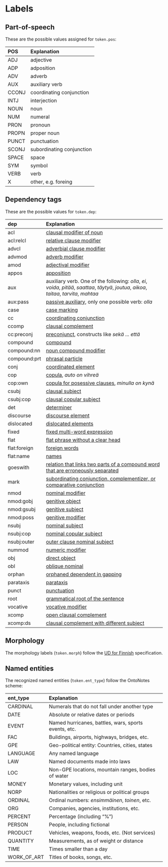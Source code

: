 # Labels

## Part-of-speech

These are the possible values assigned for `token.pos`:

| POS   | Explanation               |
|:------|:--------------------------|
| ADJ   | adjective                 |
| ADP   | adposition                |
| ADV   | adverb                    |
| AUX   | auxiliary verb            |
| CCONJ | coordinating conjunction  |
| INTJ  | interjection              |
| NOUN  | noun                      |
| NUM   | numeral                   |
| PRON  | pronoun                   |
| PROPN | proper noun               |
| PUNCT | punctuation               |
| SCONJ | subordinating conjunction |
| SPACE | space                     |
| SYM   | symbol                    |
| VERB  | verb                      |
| X     | other, e.g. foreing       |

## Dependency tags

These are the possible values for `token.dep`:

| dep          | Explanation                                                                                                                                 |
|:-------------|:--------------------------------------------------------------------------------------------------------------------------------------------|
| acl          | [clausal modifier of noun](https://universaldependencies.org/fi/dep/acl.html)                                                               |
| acl:relcl    | [relative clause modifier](https://universaldependencies.org/fi/dep/acl-relcl.html)                                                         |
| advcl        | [adverbial clause modifier](https://universaldependencies.org/fi/dep/advcl.html)                                                            |
| advmod       | [adverb modifier](https://universaldependencies.org/fi/dep/advmod.html)                                                                     |
| amod         | [adjectival modifier](https://universaldependencies.org/fi/dep/amod.html)                                                                   |
| appos        | [apposition](https://universaldependencies.org/fi/dep/appos.html)                                                                           |
| aux          | auxiliary verb. One of the following: *olla*, *ei*, *voida*, *pitää*, *saattaa*, *täytyä*, *joutua*, *aikoa*, *taitaa*, *tarvita*, *mahtaa* |
| aux:pass     | [passive auxiliary](https://universaldependencies.org/fi/dep/aux-pass.html), only one possible verb: *olla*                                 |
| case         | [case marking](https://universaldependencies.org/fi/dep/case.html)                                                                          |
| cc           | [coordinating conjunction](https://universaldependencies.org/fi/dep/cc.html)                                                                |
| ccomp        | [clausal complement](https://universaldependencies.org/fi/dep/ccomp.html)                                                                   |
| cc:preconj   | [preconjunct](https://universaldependencies.org/fi/dep/cc-preconj.html), constructs like *sekä ... että*                                    |
| compound     | [compound](https://universaldependencies.org/fi/dep/compound.html)                                                                          |
| compound:nn  | [noun compound modifier](https://universaldependencies.org/fi/dep/compound-nn.html)                                                         |
| compound:prt | [phrasal particle](https://universaldependencies.org/fi/dep/compound-prt.html)                                                              |
| conj         | [coordinated element](https://universaldependencies.org/fi/dep/conj.html)                                                                   |
| cop          | [copula](https://universaldependencies.org/fi/dep/cop.html), *auto on vihreä*                                                               |
| cop:own      | [copula for posessive clauses](https://universaldependencies.org/fi/dep/cop-own.html), *minulla on kynä*                                    |
| csubj        | [clausal subject](https://universaldependencies.org/fi/dep/csubj.html)                                                                      |
| csubj:cop    | [clausal copular subject](https://universaldependencies.org/fi/dep/csubj-cop.html)                                                          |
| det          | [determiner](https://universaldependencies.org/fi/dep/det.html)                                                                             |
| discourse    | [discourse element](https://universaldependencies.org/fi/dep/discourse.html)                                                                |
| dislocated   | [dislocated elements](https://universaldependencies.org/u/dep/dislocated.html)                                                              |
| fixed        | [fixed multi-word expression](https://universaldependencies.org/fi/dep/fixed.html)                                                          |
| flat         | [flat phrase without a clear head](https://universaldependencies.org/fi/dep/flat.html)                                                      |
| flat:foreign | [foreign words](https://universaldependencies.org/u/dep/flat-foreign.html)                                                                  |
| flat:name    | [names](https://universaldependencies.org/u/dep/flat-name.html)                                                                             |
| goeswith     | [relation that links two parts of a compound word that are erroneously separated](https://universaldependencies.org/fi/dep/goeswith.html)   |
| mark         | [subordinating conjunction, complementizer, or comparative conjunction](https://universaldependencies.org/fi/dep/mark.html)                 |
| nmod         | [nominal modifier](https://universaldependencies.org/fi/dep/nmod.html)                                                                      |
| nmod:gobj    | [genitive object](https://universaldependencies.org/fi/dep/nmod-gobj.html)                                                                  |
| nmod:gsubj   | [genitive subject](https://universaldependencies.org/fi/dep/nmod-gsubj.html)                                                                |
| nmod:poss    | [genitive modifier](https://universaldependencies.org/fi/dep/nmod-poss.html)                                                                |
| nsubj        | [nominal subject](https://universaldependencies.org/fi/dep/nsubj.html)                                                                      |
| nsubj:cop    | [nominal copular subject](https://universaldependencies.org/fi/dep/nsubj-cop.html)                                                          |
| nsubj:outer  | [outer clause nominal subject](https://universaldependencies.org/u/dep/nsubj-outer.html)                                                    |
| nummod       | [numeric modifier](https://universaldependencies.org/fi/dep/nummod.html)                                                                    |
| obj          | [direct object](https://universaldependencies.org/fi/dep/obj.html)                                                                          |
| obl          | [oblique nominal](https://universaldependencies.org/u/dep/obl.html)                                                                         |
| orphan       | [orphaned dependent in gapping](https://universaldependencies.org/fi/dep/orphan.html)                                                       |
| parataxis    | [parataxis](https://universaldependencies.org/fi/dep/parataxis.html)                                                                        |
| punct        | [punctuation](https://universaldependencies.org/fi/dep/punct.html)                                                                          |
| root         | [grammatical root of the sentence](https://universaldependencies.org/fi/dep/root.html)                                                      |
| vocative     | [vocative modifier](https://universaldependencies.org/fi/dep/vocative.html)                                                                 |
| xcomp        | [open clausal complement](https://universaldependencies.org/fi/dep/xcomp.html)                                                              |
| xcomp:ds     | [clausal complement with different subject](https://universaldependencies.org/fi/dep/xcomp-ds.html)                                         |

## Morphology

The morphology labels (`token.morph`) follow the [UD for Finnish](https://universaldependencies.org/fi/index.html#morphology) specification.

## Named entities

The recognized named entities (`token.ent_type`) follow the OntoNotes scheme:

| ent\_type     | Explanation                                          |
|:--------------|:-----------------------------------------------------|
| CARDINAL      | Numerals that do not fall under another type         |
| DATE          | Absolute or relative dates or periods                |
| EVENT         | Named hurricanes, battles, wars, sports events, etc. |
| FAC           | Buildings, airports, highways, bridges, etc.         |
| GPE           | Geo-political entity: Countries, cities, states      |
| LANGUAGE      | Any named language                                   |
| LAW           | Named documents made into laws                       |
| LOC           | Non-GPE locations, mountain ranges, bodies of water  |
| MONEY         | Monetary values, including unit                      |
| NORP          | Nationalities or religious or political groups       |
| ORDINAL       | Ordinal numbers: *ensimmäinen*, *toinen*, etc.       |
| ORG           | Companies, agencies, institutions, etc.              |
| PERCENT       | Percentage (including “%”)                           |
| PERSON        | People, including fictional                          |
| PRODUCT       | Vehicles, weapons, foods, etc. (Not services)        |
| QUANTITY      | Measurements, as of weight or distance               |
| TIME          | Times smaller than a day                             |
| WORK\_OF\_ART | Titles of books, songs, etc.                         |

